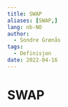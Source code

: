 ```yaml
---
title: SWAP
aliases: [SWAP,]
lang: nb-NO
author:
  - Sondre Grønås
tags:
  - Definisjon
date: 2022-04-16
---
```

# SWAP
